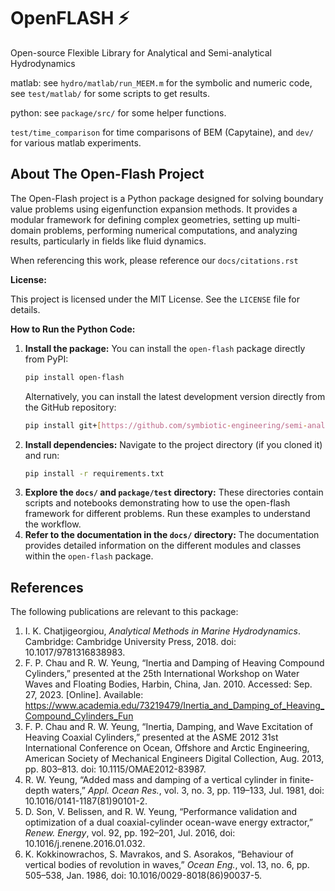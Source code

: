 # OpenFLASH ⚡️
Open-source Flexible Library for Analytical and Semi-analytical Hydrodynamics

matlab: see `hydro/matlab/run_MEEM.m` for the symbolic and numeric code, see `test/matlab/` for some scripts to get results.

python: see `package/src/` for some helper functions.

`test/time_comparison` for time comparisons of BEM (Capytaine), and `dev/` for various matlab experiments.

## About The Open-Flash Project

The Open-Flash project is a Python package designed for solving boundary value problems using eigenfunction expansion methods. It provides a modular framework for defining complex geometries, setting up multi-domain problems, performing numerical computations, and analyzing results, particularly in fields like fluid dynamics.

When referencing this work, please reference our `docs/citations.rst`

**License:**

This project is licensed under the MIT License. See the `LICENSE` file for details.

**How to Run the Python Code:**

1.  **Install the package:**
    You can install the `open-flash` package directly from PyPI:
    ```bash
    pip install open-flash
    ```
    Alternatively, you can install the latest development version directly from the GitHub repository:
    ```bash
    pip install git+[https://github.com/symbiotic-engineering/semi-analytical-hydro.git](https://github.com/symbiotic-engineering/semi-analytical-hydro.git)
    ```
2.  **Install dependencies:** Navigate to the project directory (if you cloned it) and run:
    ```bash
    pip install -r requirements.txt
    ```
3.  **Explore the `docs/` and `package/test` directory:** These directories contain scripts and notebooks demonstrating how to use the open-flash framework for different problems. Run these examples to understand the workflow.
4.  **Refer to the documentation in the `docs/` directory:** The documentation provides detailed information on the different modules and classes within the `open-flash` package.

## References

The following publications are relevant to this package:

1. I. K. Chatjigeorgiou, *Analytical Methods in Marine Hydrodynamics*. Cambridge: Cambridge University Press, 2018. doi: 10.1017/9781316838983.
2. F. P. Chau and R. W. Yeung, “Inertia and Damping of Heaving Compound Cylinders,” presented at the 25th International Workshop on Water Waves and Floating Bodies, Harbin, China, Jan. 2010. Accessed: Sep. 27, 2023. [Online]. Available: https://www.academia.edu/73219479/Inertia_and_Damping_of_Heaving_Compound_Cylinders_Fun
3. F. P. Chau and R. W. Yeung, “Inertia, Damping, and Wave Excitation of Heaving Coaxial Cylinders,” presented at the ASME 2012 31st International Conference on Ocean, Offshore and Arctic Engineering, American Society of Mechanical Engineers Digital Collection, Aug. 2013, pp. 803–813. doi: 10.1115/OMAE2012-83987.
4. R. W. Yeung, “Added mass and damping of a vertical cylinder in finite-depth waters,” *Appl. Ocean Res.*, vol. 3, no. 3, pp. 119–133, Jul. 1981, doi: 10.1016/0141-1187(81)90101-2.
5. D. Son, V. Belissen, and R. W. Yeung, “Performance validation and optimization of a dual coaxial-cylinder ocean-wave energy extractor,” *Renew. Energy*, vol. 92, pp. 192–201, Jul. 2016, doi: 10.1016/j.renene.2016.01.032.
6. K. Kokkinowrachos, S. Mavrakos, and S. Asorakos, “Behaviour of vertical bodies of revolution in waves,” *Ocean Eng.*, vol. 13, no. 6, pp. 505–538, Jan. 1986, doi: 10.1016/0029-8018(86)90037-5.